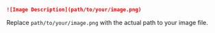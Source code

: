 ```markdown
![Image Description](path/to/your/image.png)
```
Replace `path/to/your/image.png` with the actual path to your image file.
